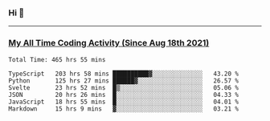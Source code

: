 ### Hi 🙂

---

### <a href="https://wakatime.com/@Eroxl">My All Time Coding Activity (Since Aug 18th 2021)</a>
<!--START_SECTION:waka-->

```text
Total Time: 465 hrs 55 mins

TypeScript   203 hrs 58 mins ██████████▓░░░░░░░░░░░░░░   43.20 %
Python       125 hrs 27 mins ██████▓░░░░░░░░░░░░░░░░░░   26.57 %
Svelte       23 hrs 52 mins  █▒░░░░░░░░░░░░░░░░░░░░░░░   05.06 %
JSON         20 hrs 26 mins  █░░░░░░░░░░░░░░░░░░░░░░░░   04.33 %
JavaScript   18 hrs 55 mins  █░░░░░░░░░░░░░░░░░░░░░░░░   04.01 %
Markdown     15 hrs 9 mins   ▓░░░░░░░░░░░░░░░░░░░░░░░░   03.21 %
```

<!--END_SECTION:waka-->
